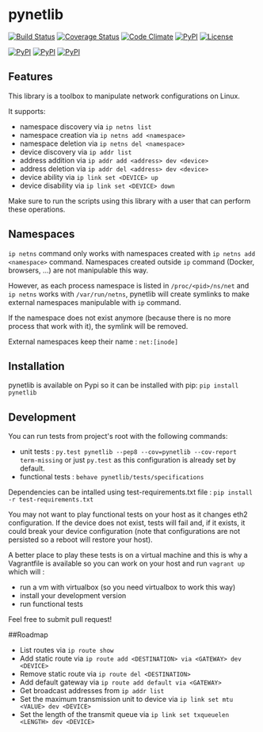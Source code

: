 # pynetlib
[![Build Status](https://travis-ci.org/migibert/pynetlib.svg?branch=master)](https://travis-ci.org/migibert/pynetlib)
[![Coverage Status](https://coveralls.io/repos/migibert/pynetlib/badge.svg?branch=master&service=github)](https://coveralls.io/github/migibert/pynetlib?branch=master)
[![Code Climate](https://codeclimate.com/github/migibert/pynetlib/badges/gpa.svg)](https://codeclimate.com/github/migibert/pynetlib)
[![PyPI](https://img.shields.io/pypi/v/pynetlib.svg)](https://pypi.python.org/pypi/pynetlib)
[![License](http://img.shields.io/:license-mit-blue.svg)](http://doge.mit-license.org)  

[![PyPI](https://img.shields.io/pypi/dm/pynetlib.svg)](https://pypi.python.org/pypi/pynetlib)
[![PyPI](https://img.shields.io/pypi/dw/pynetlib.svg)](https://pypi.python.org/pypi/pynetlib)
[![PyPI](https://img.shields.io/pypi/dd/pynetlib.svg)](https://pypi.python.org/pypi/pynetlib)

## Features
This library is a toolbox to manipulate network configurations on Linux.

It supports:
- namespace discovery via `ip netns list`
- namespace creation via `ip netns add <namespace>`
- namespace deletion via `ip netns del <namespace>`
- device discovery via `ip addr list`
- address addition via `ip addr add <address> dev <device>`
- address deletion via `ip addr del <address> dev <device>`
- device ability via `ip link set <DEVICE> up`
- device disability via `ip link set <DEVICE> down`

Make sure to run the scripts using this library with a user that can perform these operations.

## Namespaces
`ip netns` command only works with namespaces created with `ip netns add <namespace>` command. Namespaces created outside `ip` command (Docker, browsers, ...) are not manipulable this way.

However, as each process namespace is listed in `/proc/<pid>/ns/net` and `ip netns` works with `/var/run/netns`, pynetlib will create symlinks to make external namespaces manipulable with `ip` command. 

If the namespace does not exist anymore (because there is no more process that work with it), the symlink will be removed.

External namespaces keep their name : `net:[inode]`

## Installation
pynetlib is available on Pypi so it can be installed with pip: `pip install pynetlib`

## Development
You can run tests from project's root with the following commands:
- unit tests : ```py.test pynetlib --pep8 --cov=pynetlib --cov-report term-missing``` or just ```py.test``` as this configuration is already set by default.
- functional tests : ```behave pynetlib/tests/specifications```

Dependencies can be intalled using test-requirements.txt file : ```pip install -r test-requirements.txt```

You may not want to play functional tests on your host as it changes eth2 configuration. If the device does not exist, tests will fail and, if it exists, it could break your device configuration (note that configurations are not persisted so a reboot will restore your host). 

A better place to play these tests is on a virtual machine and this is why a Vagrantfile is available so you can work on your host and run ```vagrant up``` which will :
- run a vm with virtualbox (so you need virtualbox to work this way)
- install your development version
- run functional tests

Feel free to submit pull request!

##Roadmap
- List routes via `ip route show`
- Add static route via `ip route add <DESTINATION> via <GATEWAY> dev <DEVICE>`
- Remove static route via `ip route del <DESTINATION>`
- Add default gateway via `ip route add default via <GATEWAY>`
- Get broadcast addresses from `ip addr list`
- Set the maximum transmission unit to device via `ip link set mtu <VALUE> dev <DEVICE>`
- Set the length of the transmit queue via `ip link set txqueuelen <LENGTH> dev <DEVICE>`
